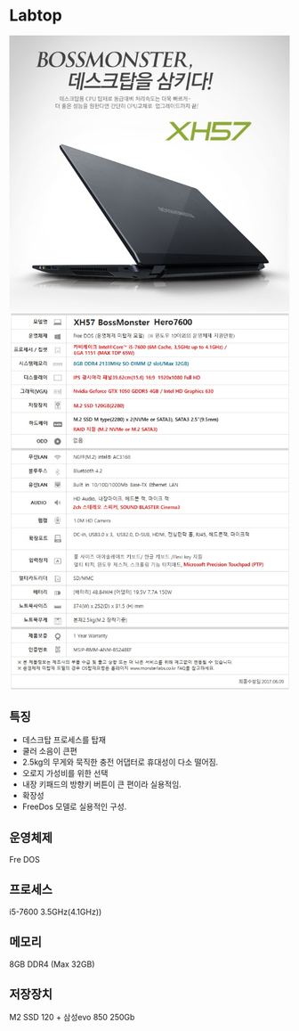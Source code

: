# Labtop

![](../resource/img/bossmonster.png)
![](../resource/img/bossmonster2.png)


## 특징
- 데스크탑 프로세스를 탑재
- 쿨러 소음이 큰편
- 2.5kg의 무게와 묵직한 충전 어댑터로 휴대성이 다소 떨어짐.
- 오로지 가성비를 위한 선택
- 내장 키패드의 방향키 버튼이 큰 편이라 실용적임.
- 확장성
- FreeDos 모델로 실용적인 구성.

## 운영체제
Fre DOS

## 프로세스
i5-7600	  3.5GHz(4.1GHz))

## 메모리
8GB DDR4 (Max 32GB)

## 저장장치
M2 SSD 120 + 삼성evo 850 250Gb